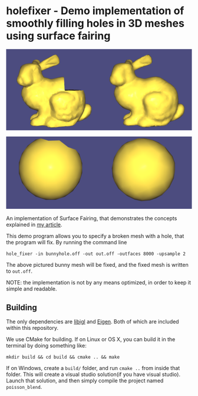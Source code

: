 # holefixer - Demo implementation of smoothly filling holes in 3D meshes using surface fairing

![](img/bunnymontage.png)

![](img/spheremontage.png)

An implementation of Surface Fairing, that demonstrates the concepts explained in 
[my article](https://erkaman.github.io/posts/poisson_blending.html).

This demo program allows you to specify a broken mesh with a hole, that the program will fix.
By running the command line

```
hole_fixer -in bunnyhole.off -out out.off -outfaces 8000 -upsample 2
```

The above pictured bunny mesh will be fixed, and the fixed mesh is written to `out.off`.

NOTE: the implementation is not by any means optimized, in order to keep it 
simple and readable.

## Building

The only dependencies are [libigl](https://github.com/libigl/libigl) and [Eigen](http://eigen.tuxfamily.org/index.php?title=Main_Page).
Both of which are included within this repository.

We use CMake for building. If on Linux or OS X, you can build it in the terminal by doing something like:

```
mkdir build && cd build && cmake .. && make
```

If on Windows, create a `build/` folder, and run `cmake ..` from
inside that folder. This will create a visual studio solution(if you
have visual studio). Launch that solution, and then simply compile the
project named `poisson_blend`.